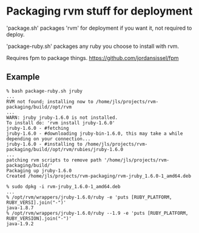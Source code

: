 # Packaging rvm stuff for deployment

'package.sh' packages 'rvm' for deployment if you want it, not required to deploy.

'package-ruby.sh' packages any ruby you choose to install with rvm.

Requires fpm to package things. <https://github.com/jordansissel/fpm>

## Example

    % bash package-ruby.sh jruby
    ...
    RVM not found; installing now to /home/jls/projects/rvm-packaging/build//opt/rvm
    ...
    WARN: jruby jruby-1.6.0 is not installed.
    To install do: 'rvm install jruby-1.6.0'
    jruby-1.6.0 - #fetching
    jruby-1.6.0 - #downloading jruby-bin-1.6.0, this may take a while depending on your connection...
    jruby-1.6.0 - #installing to /home/jls/projects/rvm-packaging/build//opt/rvm/rubies/jruby-1.6.0
    ...
    patching rvm scripts to remove path '/home/jls/projects/rvm-packaging/build/'
    Packaging up jruby-1.6.0
    Created /home/jls/projects/rvm-packaging/rvm-jruby_1.6.0-1_amd64.deb

    % sudo dpkg -i rvm-jruby_1.6.0-1_amd64.deb
    ...
    % /opt/rvm/wrappers/jruby-1.6.0/ruby -e 'puts [RUBY_PLATFORM, RUBY_VERSI].join("-")'
    java-1.8.7
    % /opt/rvm/wrappers/jruby-1.6.0/ruby --1.9 -e 'puts [RUBY_PLATFORM, RUBY_VERSION].join("-")'
    java-1.9.2




